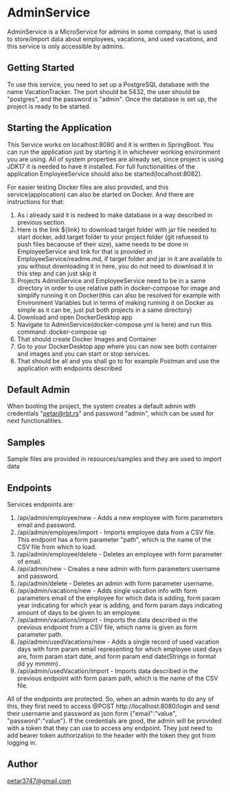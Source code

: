 # AdminService
AdminService is a MicroService for admins in some company, that is used to store/import data about employees, vacations, and used vacations, and this service is only accessible by admins.

## Getting Started
To use this service, you need to set up a PostgreSQL database with the name VacationTracker. The port should be 5432, the user should be "postgres", and the password is "admin". Once the database is set up, the project is ready to be started.

## Starting the Application
This Service works on localhost:8080 and it is written in SpringBoot. You can run the application just by starting it in whichever working environment you are using. All of system properties are already set, since project is using JDK17 it is needed to have it installed. For full functionalities of the application EmployeeService should also be started(localhost:8082).

For easier testing Docker files are also provided, and this service(applocation) can also be started on Docker. And there are instructions for that:
1. As i already said it is nedeed to make database in a way described in previous section.
2. Here is the link ${link} to download target folder with jar file needed to start docker, add target folder to your project folder (git refuesed to push files becaouse of their size), same needs to be done in EmployeeService and link for that is provided in EmployeeService/readme.md, if target folder and jar in it are available to you without downloading it in here, you do not need to download it in this step and can just skip it
3. Projects AdminService and EmployeeService need to be in a same directory in order to use relative path in docker-compose for image and simplify running it on Docker(this can also be resolved for example with Environment Variables but in terms of making running it on Docker as simple as it can be, just put both projects in a same directory)
4. Download and open DockerDesktop app
5. Navigate to AdminService(docker-compose.yml is here) and run this command: docker-compose up
6. That should create Docker Images and Container
7. Go to your DockerDesktop app where you can now see both container and images and you can start or stop services.
8. That should be all and you shall go to for example Postman and use the application with endpoints described


## Default Admin
When booting the project, the system creates a default admin with credentials "petar@rbt.rs" and password "admin", which can be used for next functionalities.

## Samples
Sample files are provided in resources/samples and they are used to import data

## Endpoints
Services endpoints are:

1. /api/admin/employee/new - Adds a new employee with form parameters email and password.
2. /api/admin/employee/import - Imports employee data from a CSV file. This endpoint has a form parameter "path", which is the name of the CSV file from which to load.
3. /api/admin/employee/delete - Deletes an employee with form parameter of email.
4. /api/admin/new - Creates a new admin with form parameters username and password.
5. /api/admin/delete - Deletes an admin with form parameter username.
6. /api/admin/vacations/new - Adds single vacation info with form parameters email of the employee for which data is adding, form param year indicating for which year is adding, and form param days indicating amount of days to be given to an employee.
7. /api/admin/vacations/import - Imports the data described in the previous endpoint from a CSV file, which name is given as form parameter path.
8. /api/admin/usedVacations/new - Adds a single record of used vacation days with form param email representing for which employee used days are, form param start date, and form param end date(Strings in format dd yy mmmm)..
9. /api/admin/usedVacation/import - Imports data described in the previous endpoint with form param path, which is the name of the CSV file.

All of the endpoints are protected. So, when an admin wants to do any of this, they first need to access @POST http://localhost:8080/login and send their username and password as json form {"email":"value", "password":"value"}. If the credentials are good, the admin will be provided with a token that they can use to access any endpoint. They just need to add bearer token authorization to the header with the token they got from logging in.

## Author
petar3747@gmail.com
